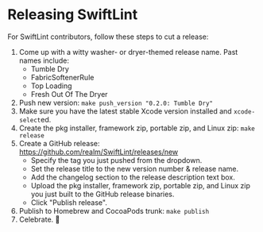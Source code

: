 # Releasing SwiftLint

For SwiftLint contributors, follow these steps to cut a release:

1. Come up with a witty washer- or dryer-themed release name. Past names include:
    * Tumble Dry
    * FabricSoftenerRule
    * Top Loading
    * Fresh Out Of The Dryer
2. Push new version: `make push_version "0.2.0: Tumble Dry"`
3. Make sure you have the latest stable Xcode version installed and
  `xcode-select`ed.
4. Create the pkg installer, framework zip, portable zip, and Linux zip:
   `make release`
5. Create a GitHub release: https://github.com/realm/SwiftLint/releases/new
    * Specify the tag you just pushed from the dropdown.
    * Set the release title to the new version number & release name.
    * Add the changelog section to the release description text box.
    * Upload the pkg installer, framework zip, portable zip, and Linux zip you just built
      to the GitHub release binaries.
    * Click "Publish release".
6. Publish to Homebrew and CocoaPods trunk: `make publish`
7. Celebrate. :tada:
